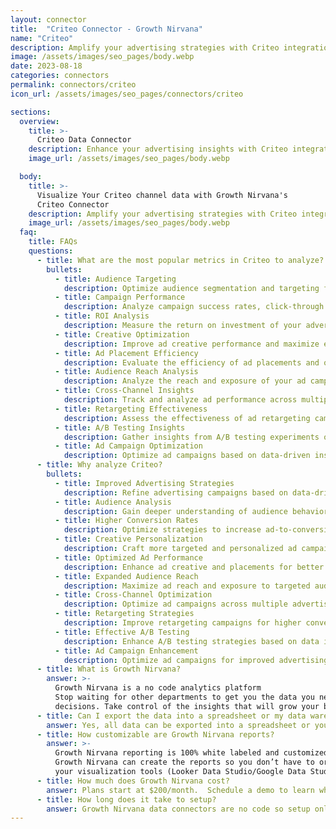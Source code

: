 ```yaml
---
layout: connector
title:  "Criteo Connector - Growth Nirvana"
name: "Criteo"
description: Amplify your advertising strategies with Criteo integration, gaining actionable insights from data analysis to drive effective ad campaigns.
image: /assets/images/seo_pages/body.webp
date: 2023-08-18
categories: connectors
permalink: connectors/criteo
icon_url: /assets/images/seo_pages/connectors/criteo

sections:
  overview:
    title: >-
      Criteo Data Connector
    description: Enhance your advertising insights with Criteo integration. Connect and analyze marketing data to shape advertising strategies, optimize audience targeting, and improve campaign performance.
    image_url: /assets/images/seo_pages/body.webp

  body:
    title: >-
      Visualize Your Criteo channel data with Growth Nirvana's
      Criteo Connector
    description: Amplify your advertising strategies with Criteo integration, gaining actionable insights from data analysis to drive effective ad campaigns.
    image_url: /assets/images/seo_pages/body.webp
  faq:
    title: FAQs
    questions:
      - title: What are the most popular metrics in Criteo to analyze?
        bullets:
          - title: Audience Targeting
            description: Optimize audience segmentation and targeting for better ad performance.
          - title: Campaign Performance
            description: Analyze campaign success rates, click-through rates, and conversion metrics.
          - title: ROI Analysis
            description: Measure the return on investment of your advertising campaigns.
          - title: Creative Optimization
            description: Improve ad creative performance and maximize engagement.
          - title: Ad Placement Efficiency
            description: Evaluate the efficiency of ad placements and optimize for better results.
          - title: Audience Reach Analysis
            description: Analyze the reach and exposure of your ad campaigns.
          - title: Cross-Channel Insights
            description: Track and analyze ad performance across multiple advertising channels.
          - title: Retargeting Effectiveness
            description: Assess the effectiveness of ad retargeting campaigns.
          - title: A/B Testing Insights
            description: Gather insights from A/B testing experiments on ad campaigns.
          - title: Ad Campaign Optimization
            description: Optimize ad campaigns based on data-driven insights.
      - title: Why analyze Criteo?
        bullets:
          - title: Improved Advertising Strategies
            description: Refine advertising campaigns based on data-driven insights.
          - title: Audience Analysis
            description: Gain deeper understanding of audience behavior and preferences.
          - title: Higher Conversion Rates
            description: Optimize strategies to increase ad-to-conversion rates.
          - title: Creative Personalization
            description: Craft more targeted and personalized ad campaigns.
          - title: Optimized Ad Performance
            description: Enhance ad creative and placements for better performance.
          - title: Expanded Audience Reach
            description: Maximize ad reach and exposure to targeted audiences.
          - title: Cross-Channel Optimization
            description: Optimize ad campaigns across multiple advertising channels.
          - title: Retargeting Strategies
            description: Improve retargeting campaigns for higher conversion rates.
          - title: Effective A/B Testing
            description: Enhance A/B testing strategies based on data insights.
          - title: Ad Campaign Enhancement
            description: Optimize ad campaigns for improved advertising results.
      - title: What is Growth Nirvana?
        answer: >-
          Growth Nirvana is a no code analytics platform 
          Stop waiting for other departments to get you the data you need to make critical business 
          decisions. Take control of the insights that will grow your business.
      - title: Can I export the data into a spreadsheet or my data warehouse?
        answer: Yes, all data can be exported into a spreadsheet or your data warehouse (Google BigQuery, AWS, Snowflake, Azure, etc)
      - title: How customizable are Growth Nirvana reports?
        answer: >-
          Growth Nirvana reporting is 100% white labeled and customized to your specifications.
          Growth Nirvana can create the reports so you don’t have to or you can connect
          your visualization tools (Looker Data Studio/Google Data Studio, Tableau, PowerBI, etc) to Growth Nirvana.
      - title: How much does Growth Nirvana cost?
        answer: Plans start at $200/month.  Schedule a demo to learn what plan is best for you.
      - title: How long does it take to setup?
        answer: Growth Nirvana data connectors are no code so setup only requires a few clicks.
---
```

